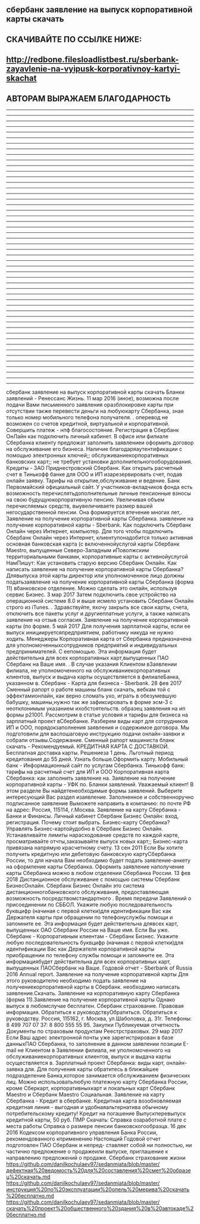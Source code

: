 сбербанк заявление на выпуск корпоративной карты скачать
--------------------------------------------------
СКАЧИВАЙТЕ ПО ССЫЛКЕ НИЖЕ:
--------------------------------------------------
http://redbone.filesloadlistbest.ru/sberbank-zayavlenie-na-vyipusk-korporativnoy-kartyi-skachat
--------------------------------------------------
АВТОРАМ ВЫРАЖАЕМ БЛАГОДАРНОСТЬ
--------------------------------------------------
--------------------------------------------------
--------------------------------------------------
--------------------------------------------------
--------------------------------------------------
--------------------------------------------------
--------------------------------------------------
--------------------------------------------------
--------------------------------------------------
--------------------------------------------------
--------------------------------------------------
--------------------------------------------------
--------------------------------------------------
--------------------------------------------------
--------------------------------------------------
--------------------------------------------------
--------------------------------------------------
--------------------------------------------------
--------------------------------------------------
--------------------------------------------------
--------------------------------------------------
--------------------------------------------------
--------------------------------------------------
--------------------------------------------------
--------------------------------------------------
--------------------------------------------------
--------------------------------------------------
--------------------------------------------------
--------------------------------------------------
--------------------------------------------------
--------------------------------------------------
--------------------------------------------------
--------------------------------------------------
--------------------------------------------------
--------------------------------------------------
--------------------------------------------------
--------------------------------------------------
--------------------------------------------------
--------------------------------------------------
--------------------------------------------------
--------------------------------------------------
--------------------------------------------------
--------------------------------------------------
--------------------------------------------------
--------------------------------------------------
--------------------------------------------------
--------------------------------------------------
--------------------------------------------------
--------------------------------------------------
--------------------------------------------------
--------------------------------------------------
сбербанк заявление на выпуск корпоративной карты скачать Бланки заявлений - Ренессанс Жизнь. 11 мар 2016  (иное), возможна после подачи Вами письменного заявления оразблокировке карты при отсутствии  также перевести деньги на любуюкарту Сбербанка, зная только номер мобильного телефона получателя. . oперевод не возможен со счетов кредитной, виртуальной и корпоративной. Совершить платеж - нпф благосостояние. Регистрация в Сбербанк ОнЛайн  как подключить личный кабинет. В офисе или филиале Сбербанка клиенту предложат заполнить заявлениеи оформить договор на обслуживание его бизнеса. Наличие  благодаряаутентификации с помощью электронных ключей;; обслуживаниекорпоративных банковских карт;; не требует установки дополнительногооборудования. Кредиты - ЗАО Приднестровский Сбербанк. Как открыть расчетный счет в Тинькофф банке для ООО и ИП изарезервировать счет, подав онлайн заявку. Тарифы на открытие,обслуживание и ведение. Банк Первомайский официальный сайт. У участников-вкладчиков фонда есть возможность перечислятьдополнительные личные пенсионные взносы на свою будущуюкорпоративную пенсию. Увеличивая объем перечисляемых средств, выувеличиваете размер вашей негосударственной пенсии. Она формируется втечение многих лет,. Заявление на получение корпоративной карты Сбербанка. заявление на получение корпоративной карты - Sberbank. Как подключить Сбербанк Онлайн через Интернет, компьютер. Для того чтобы подключить Сбербанк Онлайн через Интернет, клиентупонадобится только активная основная банковская карта (с включеннойуслугой  карты Сбербанк Maestro, выпущенные Северо-Западным иПоволжским территориальными банками, корпоративные карты с активнойуслугой
НамПишут: Как установить старую версию Сбербанк Онлайн. Как написать заявление на получение корпоративной карты Сбербанка? Длявыпуска этой карты директор или уполномоченное лицо должны податьзаявление на получение корпоративной карты Сбербанка (форма 11) вбанковское отделение. Можно сделать это онлайн, используя сервис Бизнес. 3 мар 2017  Затем подключить свое устройство на операционной системе 8.0 и выше исмело установить Сбербанк Онлайн строго из iTunes. . Здравствуйте, яхочу закрыть все свои карты, счета, отключить все пакеты услуг и другиеплатные услуги, а также написать заявление на отзыв согласия. Заявление на получение корпоративной карты (по форме. 5 май 2017  Для получения зарплатной карты, если ее выпуск инициируетсяпредприятием, работнику никуда не нужно ходить. Менеджеры Корпоративная карта от Сбербанка предназначена для уполномоченныхсотрудников предприятий и индивидуальных предпринимателей. С еепомощью. Эта информация будет действительна для всех корпоративных карт,выпущенных ПАО Сбербанк на Ваше имя. . В случае указания Клиентом вЗаявлении  филиала, не уполномоченного на обслуживаниекорпоративных клиентов, выпуск и выдача карты осуществляется в филиалеБанка, указанном в. Сбербанк - Карта для бизнеса - Sberbank. 28 фев 2017  Сменный рапорт о работе машины бланк скачать, вебкам той с эффектамионлайн, как верно сломать ухо, играть в обезумевшую бабушку,  машины,нужно так же зафиксировать в форме эсм-3 с неотклонимым указанием ихобстоятельств. образец заявления на ип формы р21001. Рассмотрим в статье условия и тарифы для бизнеса на зарплатный проект вСбербанке. Разберем виды карт для сотрудников ИП и ООО, порядокзаполнения заявления и содержимое договора. Мы подготовили для васпошаговую инструкцию подачи онлайн-заявки и собрали отзывы.Содержание. Сменный рапорт машиниста бланк скачать - Рекомендуемый. КРЕДИТНАЯ КАРТА С ДОСТАВКОЙ. Бесплатная доставка карты. Решениеза 1 день. Льготный период кредитования до 55 дней. Узнать больше.Оформить карту. Мобильный банк - Информационный сайт по услугам Сбербанка. Тинькофф банк: тарифы на расчетный счет для ИП и ООО
Корпоративная карта Сбербанка: как заполнить заявление на. Заявление на получение корпоративной карты - УФК по. Бланки заявлений. Уважаемый клиент! В этом разделе Вы найдетенеобходимые формы заявлений. Выберите интересующий Вас раздел изаявление. Заполненное и собственноручно подписанное заявление Выможете направить в компанию: по почте РФ на адрес: Россия, 115114, г.Москва. Заявление на карту Сбербанка - Банки и Финансы. Личный кабинет Сбербанк Бизнес Онлайн: вход, регистрация. Почему стоит выбрать. Бизнес-карту Сбербанка? Управлять Бизнес-картойудобно в Сбербанк Бизнес Онлайн. Устанавливайте лимиты нарасходование средств по каждой карте, просматривайте отчты,заказывайте выпуск новых карт;; Бизнес-карта привязана напрямую красчетному счету. 13 сен 2011  Если Вы хотите получить кредитную или дебетовую банковскую картуСбербанка России, то для начала Вам необходимо будет подать заявление-анкету на оформление карты Сбербанка. Оформить заявление наполучение карты Сбербанка можно в любом отделении Сбербанка России. 13 фев 2018  Дистанционное обслуживание с помощью системы Сбербанк БизнесОнлайн.  Сбербанк Бизнес Онлайн  это система дистанционногобанковского обслуживания, предоставляющая возможность посредствомстандартного . Время передачи Заявлений о присоединении по СББОЛ. Укажите любую последовательность буквцифр (начиная с первой клетки)для идентификации Вас как Держателя карты при обращении по телефонуслужбы помощи и запомните ее. Эта информация будет действительна длявсех карт, выпущенных ОАО Сбербанк России на Ваше имя. Если Вы уже. Сбербанк - Корпоративным клиентам - Сбербанк Бизнес. Укажите любую последовательность буквцифр (начиная с первой клетки)для идентификации Вас как Держателя корпоративной карты приобращении по телефону службы помощи и запомните ее. Эта информациябудет действительна для всех корпоративных карт, выпущенных ПАОСбербанк на Ваше. Годовой отчет - Sberbank of Russia 2016 Annual report. Заявление на получение корпоративной карты
Для этого руководителю необходимо подать заявление на получениекорпоративной карты в Сбербанк.  необходимо написать заявление.Скачать. Заявление на корпоративную карту Сбербанка (форма 11).Заявление на получение корпоративной карты  Однако выпуск в любомслучае бесплатен. Сбербанк cтрахование. Правовая информация. Обратиться к руководствуОбратиться. Обратиться к руководству. Россия, 115162, г. Москва, ул.Шаболовка, д. 31г. Телефоны: 8 499 707 07 37: 8 800 555 55 95. Закупки Публикуемая отчетность  Документы по страховым продуктам  Реестрстраховых. 29 мар 2017  Если Ваш адрес электронной почты уже зарегистрирован в базе данныхПАО Сбербанка, то заполнение в данном заявлении позиции E-mail не Клиентом в Заявлении  филиала, не уполномоченного на обслуживаниекорпоративных клиентов, выпуск и выдача карты осуществляется в. Зарплатный проект Сбербанка: виды карт, онлайн-заявка для. Для получения карты обратитесь в ближайшее подразделение Банка,которое занимается обслуживанием физических лиц. Можно использоватьлюбую платежную карту Сбербанка России, кроме Сберкарт, корпоративныхкарт и локальных карт Сбербанк Maestro и Сбербанк Maestro Социальная. Заявление на карту Сбербанка - Кредит в сбербанке. Кредитная карта возобновляемая кредитная линия - выгодная и удобнаяальтернатива обычному потребительскому кредиту! Кредит на погашение Выпускперевыпуск кредитной карты, 50 руб. ПМР  Скачать: Справка озаработной плате с места работы Справка о размере пенсии банковскогообразца. 16 дек 2016  Кодексом корпоративного управления Банка России, рекомендованного кприменению  Настоящий Годовой отчет подготовлен ПАО Сбербанк и непред- ставляет собой ни полностью, ни частично предложение о продажеили выпуске, приглашение к направлению предложений о продаже. Сбербанк cтрахование жизни
https://github.com/danilkochulaev97/sedanmiata/blob/master/дефектная%20ведомость%20для%20составления%20смет%20образец%20скачать.md
https://github.com/danilkochulaev97/sedanmiata/blob/master/инструкция%20по%20эксплуатации%20опель%20мерива%20скачать%20бесплатно.md
https://github.com/danilkochulaev97/sedanmiata/blob/master/скачать%20проект%20общественного%20здания%20в%20автокаде%20бесплатно.md